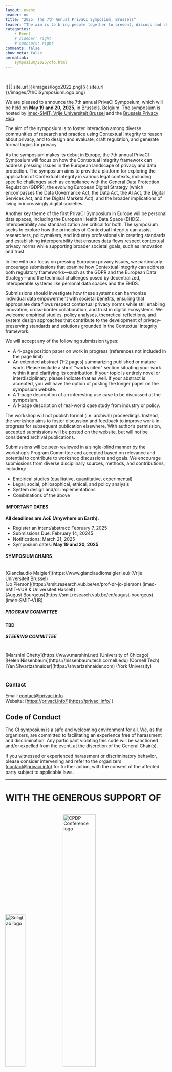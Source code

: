 ```yaml
---
layout: event
header: no
title: "2025: The 7th Annual PrivaCI Symposium, Brussels"
teaser: "The aim is to bring people together to present, discuss and share ideas based on ongoing and completed projects drawing on CI as their underlying conception of privacy."
categories:
    - Event
    # sidebar: right
    # sponsors: right
comments: false
show_meta: false
permalink:
    symposium/2025/cfp.html
---
```

<br/>

 <style>
.alert{
    position:relative;
    padding:.75rem 1.25rem;
    margin-bottom:1rem;
    border:1px solid transparent;
    border-radius:.25rem
}
.alert-heading{
    color:inherit
}
.alert-link{
    font-weight:700
}
.alert-success {
    color: #155724;
    background-color: #d4edda;
    border-color: #c3e6cb
}

.alert-success hr {
    border-top-color: #b1dfbb
}

.alert-success .alert-link {
    color: #0b2e13
}
.alert-warning{
    color:#856404;
    background-color:#fff3cd;
    border-color:#ffeeba
}
.alert-warning hr{
    border-top-color:#ffe8a1
}
.alert-warning .alert-link{
    color:#533f03
}

</style>
<!--<div class="alert alert-warning" role="alert">
<h4 class="alert-heading">COVID Protocol</h4>
  <p>
  We are monitoring the COVID situation. More details will be made
  available closer to the day which may include required testing,   masking indoors and proof of vaccination.
  <p/>
  Stay safe!</p>
</div> -->

![{{ site.url }}/images/logo2022.png]({{ site.url }}/images/7thCISymposiumLogo.png)

We are pleased to announce the 7th annual PrivaCI Symposium, which will be held on <b>May 19 and 20, 2025</b>, in Brussels, Belgium. The symposium is hosted by [imec-SMIT, Vrije Universiteit Brussel](https://smit.research.vub.be/en) and the [Brussels Privacy Hub](https://brusselsprivacyhub.eu/).

The aim of the symposium is to foster interaction among diverse communities of research and practice using Contextual Integrity to reason about privacy,   and to design and evaluate,   craft regulation,   and generate formal logics for privacy.

As the symposium makes its debut in Europe, the 7th annual PrivaCI Symposium will focus on how the Contextual Integrity framework can address pressing issues in the European landscape of privacy and data protection. The symposium aims to provide a platform for exploring the application of Contextual Integrity in various legal contexts, including specific challenges such as compliance with the General Data Protection Regulation (GDPR), the evolving European Digital Strategy (which encompasses the Data Governance Act, the Data Act, the AI Act, the Digital Services Act, and the Digital Markets Act), and the broader implications of living in increasingly digital societies.

Another key theme of the first PrivaCI Symposium in Europe will be personal data spaces, including the European Health Data Space (EHDS). Interoperability and standardization are critical for both. The symposium seeks to explore how the principles of Contextual Integrity can assist researchers, policymakers, and industry professionals in creating standards and establishing interoperability that ensures data flows respect contextual privacy norms while supporting broader societal goals, such as innovation and trust.

In line with our focus on pressing European privacy issues, we particularly encourage submissions that examine how Contextual Integrity can address both regulatory frameworks—such as the GDPR and the European Data Strategy—and the technical challenges posed by decentralized, interoperable systems like personal data spaces and the EHDS. 

Submissions should investigate how these systems can harmonize individual data empowerment with societal benefits, ensuring that appropriate data flows respect contextual privacy norms while still enabling innovation, cross-border collaboration, and trust in digital ecosystems. We welcome empirical studies, policy analyses, theoretical reflections, and system design approaches that contribute to the development of privacy-preserving standards and solutions grounded in the Contextual Integrity framework.

We will accept any of the following submission types:

* A 4-page position paper on work in progress (references not included in the page limit)
* An extended abstract (1-2 pages) summarizing published or mature work. Please
  include a short "works cited" section situating your work within it and clarifying its contribution. If your topic is entirely novel or interdisciplinary,   please indicate that as well. If your abstract is accepted,   you will have the option of posting the longer paper on the symposium website.
* A 1-page description of an interesting use case to be discussed at the symposium.
* A 1-page description of real-world case study from industry or policy.

The workshop will not publish formal (i.e. archival) proceedings. Instead,   the workshop aims to foster discussion and feedback to improve work-in-progress for
subsequent publication elsewhere.  With author’s permission,   accepted submissions will be posted on the website,   but will not be considered archival publications.

Submissions will be peer-reviewed in a single-blind manner by the workshop’s Program Committee and accepted based on relevance and potential to contribute to workshop discussions and goals. We encourage submissions from diverse disciplinary sources,   methods,   and contributions,   including:

* Empirical studies (qualitative,   quantitative,   experimental)
* Legal, social,  philosophical,   ethical,   and policy analysis
* System design and/or implementations
* Combinations of the above

<!-- Papers should be formatted using the [ACM Master Article Template](https://www.acm.org/publications/taps/word-template-workflow). For LaTeX users,   choose <b>format=sigconf</b>.-->


<!--

 We look forward to seeing you at the symposium!


## Symposium Program

### [Full program](https://docs.google.com/spreadsheets/d/e/2PACX-1vQJHr0VTytbZ6F3f1yvFyL5Mp--aFm2Z3p1un469Gj02UJ3vBMjsbfkvgUk80UdyS15wmRfVjIBksYN/pubhtml?gid=1416502899&single=true)

#### The [Friday]({{ site.url }}/symposium6/Friday.pdf) and [Saturday]({{ site.url }}/symposium6/Saturday.pdf) programs -->


 <!-- ([Thursday]({{ site.url }}/symposium5/Thursday.pdf) and [Friday]({{ site.url}}/symposium5/Friday.pdf) schedules)-->




<!--

#### REGISTRATION

Registration for the symposium is **$100**. The registration includes a light breakfast (coffee and pastries), lunch and dinner on Friday and light breakfast (coffee and pastries) on Saturday.

Please use the following [link](https://forms.gle/5BBmg9exS2bfPnoo6) to register.
__(After you submit the registration form, you should see the link to the payment processing system.)__



### Logistics

For information on the event location and accommodations [click here](https://privaci.info/symposium/2024/logistics.html).


## TRAVEL GRANTS

<div class="alert alert-success" role="alert">
<h4 class="alert-heading"></h4>
  <p>
 Travel grant awardees will be hosted at a mentoring lunch,  expected to participate in both days of the workshop, and provide a short report following the symposium.
 </p>
</div>

Participants can apply for a travel grant award that can go towards partially covering the cost of attending the symposium by filling in this [form](https://forms.gle/N1fpoa3HW33qwfpXA).

-->

<!-- **Accepting until August 23 or until funding last** -->

<!-- The only travel expenses that can be reimbursed are: **air travel** and **hotel**. The exact number of awards will depend on the availability of funds and will be determined as funding amounts are finalized.-->

<!--
## NSF Student Grant Application

<div class="alert alert-success" role="alert">
<h4 class="alert-heading"></h4>
  <p>
 Travel grant awardees will be hosted at a mentoring lunch,  expected to participate in both days of the workshop, and provide a short report following the symposium.
 </p>
</div>

**The NSF awards are limited to students studying at a US institution**

The National Science Foundation has just awarded us funding to cover graduate student travel expenses to attend the 2024 PrivaCI symposium!

This is an excellent opportunity for students to learn about research and practice in the application of contextual integrity as a framework to reason about privacy.

Students from under-represented groups including but not limited to women, minorities, and members of the LGTBQ+ community are strongly encouraged to apply.

Students will be provided with the support of **$1000-$1500** depending on where they are travelling from to be used towards registration, hotel and airfare costs.

Please use this [link](https://forms.gle/YHSUGo5AbyRxQCodA) to apply.

We will allocate funding to qualified applicants until funding is used up.

Travel grant awardees will be expected to participate in both days of the workshop and will be hosted at a mentoring lunch.
-->

<!--
Students from under-represented groups including but not limited to women,   minorities,   and members of the LGTBQ+ community are strongly encouraged to apply.

Students will be provided with the support of **$1000-$1500** depending on where they are travelling from to be used towards hotel and airfare costs.

Registration costs will be waived for all travel grant awardees. Travel grant awardees will be expected to participate in both days of the workshop and will be hosted at a mentoring lunch.


<!--Please use this [link](https://forms.gle/1mzhyqF1i8PAbyHq9) to apply. We will allocate funding to qualified applicants until funding is used up.  -->




#### IMPORTANT DATES

__All deadlines are AoE (Anywhere on Earth).__

* Register an intent/abstract:  February 7, 2025
* Submissions Due: February 14, 20245
* Notifications: March 21, 2025
* Symposium dates: **May 19 and 20,   2025**



<!-- #### HOW TO SUBMIT

Please make submissions using [the submission site.](https://cisymposium.eecs.yorku.ca)

-->

#### SYMPOSIUM CHAIRS
  <br/>
  [Gianclaudio Malgieri](https://www.gianclaudiomalgieri.eu) (Vrije Universiteit Brussel)<br/>
  [Jo Pierson](https://smit.research.vub.be/en/prof-dr-jo-pierson) (imec-SMIT-VUB & Universiteit Hasselt)<br/>
  [August Bourgeus](https://smit.research.vub.be/en/august-bourgeus) (imec-SMIT-VUB)

  <!-- [Louise Barkhuus](http://www.barkhu.us) (Rutgers University and The IT University of Copenhagen)<br/>
  [Ruobin Gong](https://ruobingong.github.io/) (Rutgers University)<br/>
  [Rebecca Reynolds](https://comminfo.rutgers.edu/reynolds-rebecca) (Rutgers University) <br/> -->


##### PROGRAM COMMITTEE

__TBD__

<!--
[Noah Apthorpe](https://www.cs.colgate.edu/~napthorpe) (Colgate University)<br/>-->
<!-- [Karla Badillo-Urquiola ](https://engineering.nd.edu/faculty/karla-badillo-urquiola/) (University of Notre Dame) <br/>-->
<!-- [Sebastian Benthall](http://sbenthall.net) (New York University) <br/>-->
<!--[Louise Barkhuus](http://www.barkhu.us) (The IT University of Copenhagen)<br/>
[Aloni Cohen](https://aloni.net) (University of Chicago) <br/>
[Jorge Pereira Campos](https://www.universiteitleiden.nl/en/staffmembers/jorge-pereira-campos#tab-1) (Leiden University) <br/>
[Ignacio Cofone](http://www.ignaciocofone.com) (McGill University)<br/>-->
<!-- [Rachel Cummings](https://www.engineering.columbia.edu/faculty/rachel-cummings) (Columbia University) <br/>-->
<!-- [Anupam Datta](https://csd.cs.cmu.edu/people/faculty/anupam-datta) (CMU)  <br/>-->
<!-- [Cathy Dwyer](https://www.pace.edu/profile/catherine-dwyer) (Pace University) <br/> -
[Yuanyuan Feng](https://yuanyuanfeng.com) (University of Vermont) <br/>
[Brett Frischmann](http://www.brettfrischmann.com) (Villanova University) <br/>
[Kyle Jones](https://thecorkboard.org) (Indiana University-Indianapolis) <br/>
[Bart Knijnenburg](https://www.usabart.nl/portfolio/#home.html) (Clemson University) <br/> -->
<!-- [Serge Egelman](Ihttps://www.icsi.berkeley.edu/icsi/people/egelman/) (ICSI & UC,   Berkeley)<br/>-->
<!-- [Maritza Johnson](https://maritzajohnson.com/)  (University of San Diego)<br/>
[Margot E. Kaminski](http://www.margotkaminski.com) (University of Colorado Law School)<br/> -->
<!--[Priya Kumar](https://priyakumar.org) (Pennsylvania State University)<br />
[Yafit Lev-Aretz](https://zicklin.baruch.cuny.edu/faculty-profile/yafit-lev-aretz/) (Zicklin School of Business,   Baruch College)<br/>
[Kirsten Martin](http://www.kirstenmartin.net) (University of Notre Dame)<br />
[Lee James McGuigan ](http://hussman.unc.edu/directory/faculty/lee-mcguigan) (University of North Carolina at Chapel Hill)<br/>
[Mainack Mondal](https://cse.iitkgp.ac.in/~mainack/) (IIT Kharagpur)<br />
[Joel Reardon](http://pages.cpsc.ucalgary.ca/~joel.reardon/) University of Calgary<br/>
[Madelyn Sanfilippo](https://madelynsanfilippo.com) (University of Illinois at Urbana-Champaign)<br/>
[Ido Sivan-Sevilla](https://ischool.umd.edu/about/directory/ido-sivan-sevilla) (University of Maryland) <br/>
[Luke Stark ](https://starkcontrast.co) (Western University)<br/>
[Katherine J. Strandburg](https://its.law.nyu.edu/facultyprofiles/index.cfm?fuseaction=profile.overview&personid=28509) (New York University School of Law)<br/>
[Daniel Susser](http://www.danielsusser.info) (Penn State University)<br/>
[Eran Toch](http://toch.tau.ac.il/) (Tel Aviv University)<br/> -->
<!-- [Salomé Viljoen](https://www.salomeviljoen.com) (University of Michigan Law School) <br/>-->
<!-- [Jessica Vitak](https://jessicavitak.com/) (University of Maryland)<br/>-->
<!-- [Primal Wijesekera](https://www.icsi.berkeley.edu/icsi/people/primalw) (ICSI)<br/>-->
<!-- [Pamela Wisniewski](http://www.pamspam.com) (University of Central Florida)<br/> -->
<!-- [Shikun Aerin Zhang]() (TikTok)<br/>-->
<!-- [Michael Zimmer](https://www.marquette.edu/computer-science/directory/michael-zimmer.php) (Marquette University)<br/>-->



##### STEERING COMMITTEE
<br/>
[Marshini Chetty](https://www.marshini.net) (University of Chicago) <br/>
[Helen Nissenbaum](https://nissenbaum.tech.cornell.edu) (Cornell Tech) <br/>
[Yan Shvartzshnaider](https://shvartzshnaider.com) (York University) <br/>
<br/>

### Contact

Email: [contact@privaci.info](mailto:contact@privaci.info)
<br/>
Website: [https://privaci.info/](https://privaci.info/ )

## Code of Conduct

The CI symposium is a safe and welcoming environment for all. We,   as the organizers,   are committed to facilitating an experience free of harassment and discrimination. Any participant violating this code will be sanctioned and/or expelled from the event,   at the discretion of the General Chair(s).

If you witnessed or experienced harassment or discriminatory behavior,   please consider intervening and refer to the organizers (contact@privaci.info) for further action,   with the consent of the affected party subject to applicable laws.


<hr/>


# WITH THE GENEROUS SUPPORT OF
<br/>
<img src="{{ site.url }}/images/SolidLab.png" alt="SoligLab logo" width="35%"/>
<img src="{{ site.url }}/images/CPDP.png" alt="CPDP Conference logo"  width="45%" />
<!--
<img src="{{ site.url }}/images/DLI_logo.jpg" alt="DLI logo" width="50%"/>
<br/>
<img src="{{ site.url }}/images/google.png" alt="google logo" width="30%"/>
-->
